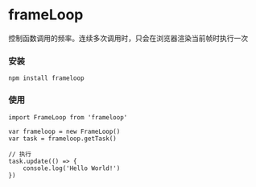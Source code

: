 # frameLoop
控制函数调用的频率。连续多次调用时，只会在浏览器渲染当前帧时执行一次

### 安装
`npm install frameloop`

### 使用
```
import FrameLoop from 'frameloop'

var frameloop = new FrameLoop()
var task = frameloop.getTask()

// 执行
task.update(() => {
    console.log('Hello World!')
})
```
